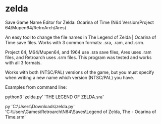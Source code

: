 # zelda
Save Game Name Editor for Zelda: Ocarina of Time (N64 Version/Project 64/Mupen64/RetroArch/Ares)

An easy tool to change the file names in The Legend of Zelda | Ocarina of Time save files. Works with 3 common formats: .sra, .ram, and .srm.

Project 64, M64/Mupen64, and 1964 use .sra save files, Ares uses .ram files, and Retroarch uses .srm files. This program was tested and works with all 3 formats.

Works with both (NTSC/PAL) versions of the game, but you must specify when writing a new name which version (NTSC/PAL) you have.


Examples from command line: 

python3 'zelda.py' 'THE LEGEND OF ZELDA.sra'

py 'C:\Users\Downloads\zelda.py' 'C:\Users\Games\Retroarch\N64\Saves\Legend of Zelda, The - Ocarina of Time.srm'
